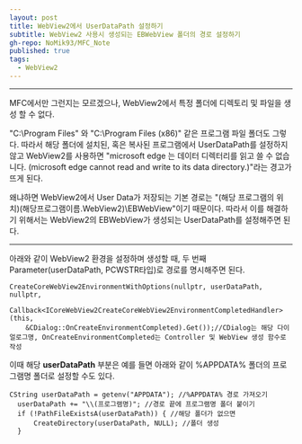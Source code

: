 ```yaml
---
layout: post
title: WebView2에서 UserDataPath 설정하기
subtitle: WebView2 사용시 생성되는 EBWebView 폴더의 경로 설정하기
gh-repo: NoMik93/MFC_Note
published: true
tags:
  - WebView2
---
```


***

MFC에서만 그런지는 모르겠으나, WebView2에서 특정 폴더에 디렉토리 및 파일을 생성 할 수 없다.

"C:\Program Files" 와 "C:\Program Files (x86)" 같은 프로그램 파일 폴더도 그렇다.
따라서 해당 폴더에 설치된, 혹은 복사된 프로그램에서 UserDataPath를 설정하지 않고 WebView2를 사용하면
"microsoft edge 는 데이터 디렉터리를 읽고 쓸 수 없습니다. (microsoft edge cannot read and write to its data directory.)"라는 경고가 뜨게 된다.

왜냐하면 WebView2에서 User Data가 저장되는 기본 경로는 "(해당 프로그램의 위치)\(해당프로그램이름.WebView2)\EBWebView"이기 때문이다.
따라서 이를 해결하기 위해서는 WebView2의 EBWebView가 생성되는 UserDataPath를 설정해주면 된다.

***

아래와 같이 WebView2 환경을 설정하며 생성할 때, 두 번째 Parameter(userDataPath, PCWSTR타입)로 경로를 명시해주면 된다.

    CreateCoreWebView2EnvironmentWithOptions(nullptr, userDataPath, nullptr,
		  Callback<ICoreWebView2CreateCoreWebView2EnvironmentCompletedHandler>(this,
        &CDialog::OnCreateEnvironmentCompleted).Get());//CDialog는 해당 다이얼로그명, OnCreateEnvironmentCompleted는 Controller 및 WebView 생성 함수로 작성

이때 해당 **userDataPath** 부분은 예를 들면 아래와 같이 %APPDATA% 폴더의 프로그램명 폴더로 설정할 수도 있다.

    CString userDataPath = getenv("APPDATA"); //%APPDATA% 경로 가져오기
	  userDataPath += "\\(프로그램명)"; //경로 끝에 프로그램명 폴더 붙이기
	  if (!PathFileExistsA(userDataPath)) { //해당 폴더가 없으면
		  CreateDirectory(userDataPath, NULL); //폴더 생성
	  }
